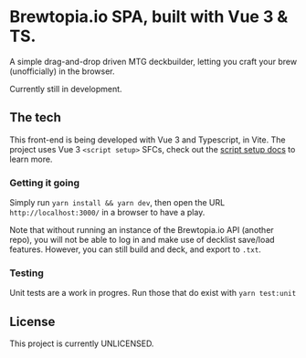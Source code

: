 # Brewtopia.io SPA, built with Vue 3 & TS.
A simple drag-and-drop driven MTG deckbuilder, letting you craft your brew (unofficially) in the browser.

Currently still in development.

## The tech

This front-end is being developed with Vue 3 and Typescript, in Vite. The project uses Vue 3 `<script setup>` SFCs, check out the [script setup docs](https://v3.vuejs.org/api/sfc-script-setup.html#sfc-script-setup) to learn more.

### Getting it going
Simply run `yarn install && yarn dev`, then open the URL `http://localhost:3000/` in a browser to have a play.

Note that without running an instance of the Brewtopia.io API (another repo), you will not be able to log in and make use of decklist save/load features. However, you can still build and deck, and export to `.txt`.

### Testing
Unit tests are a work in progres. Run those that do exist with `yarn test:unit`

## License
This project is currently UNLICENSED.
